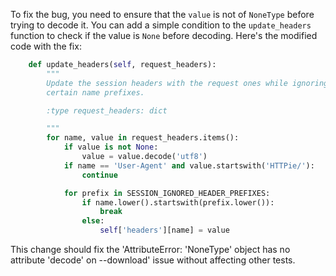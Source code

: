 To fix the bug, you need to ensure that the `value` is not of `NoneType` before trying to decode it. You can add a simple condition to the `update_headers` function to check if the value is `None` before decoding. Here's the modified code with the fix:

```python
	def update_headers(self, request_headers):
		"""
		Update the session headers with the request ones while ignoring
		certain name prefixes.

		:type request_headers: dict

		"""
		for name, value in request_headers.items():
			if value is not None:
				value = value.decode('utf8')
			if name == 'User-Agent' and value.startswith('HTTPie/'):
				continue

			for prefix in SESSION_IGNORED_HEADER_PREFIXES:
				if name.lower().startswith(prefix.lower()):
					break
				else:
					self['headers'][name] = value
```

This change should fix the 'AttributeError: 'NoneType' object has no attribute 'decode' on --download' issue without affecting other tests.